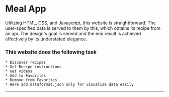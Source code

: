# Meal App

Utilizing HTML, CSS, and Javascript, this website is straightforward. The user-specified data is served to them by this, which obtains its recipe from an api. The design's goal is served and the end result is achieved effectively by its understated elegance.


### This website does the following task
```
* Discover recipes
* Get Recipe instructions
* Get videos
* Add to Favorites
* Remove from Favorites
* Here add dataformat.json only for visualize data easily 
```
<hr>

